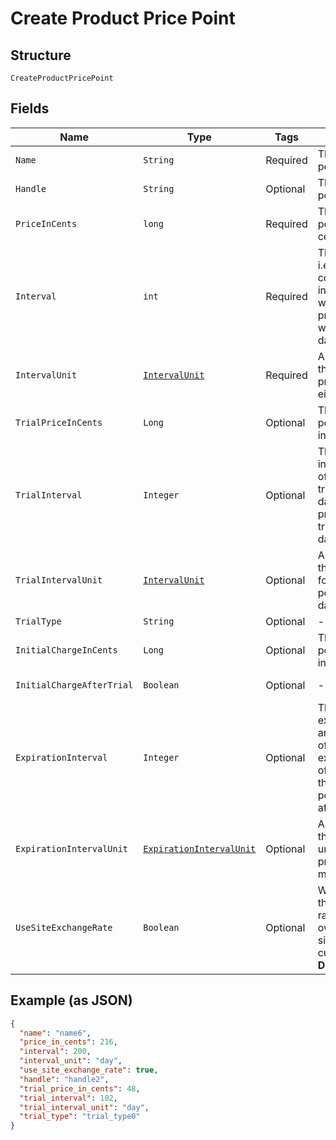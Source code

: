 
# Create Product Price Point

## Structure

`CreateProductPricePoint`

## Fields

| Name | Type | Tags | Description | Getter | Setter |
|  --- | --- | --- | --- | --- | --- |
| `Name` | `String` | Required | The product price point name | String getName() | setName(String name) |
| `Handle` | `String` | Optional | The product price point API handle | String getHandle() | setHandle(String handle) |
| `PriceInCents` | `long` | Required | The product price point price, in integer cents | long getPriceInCents() | setPriceInCents(long priceInCents) |
| `Interval` | `int` | Required | The numerical interval. i.e. an interval of ‘30’ coupled with an interval_unit of day would mean this product price point would renew every 30 days | int getInterval() | setInterval(int interval) |
| `IntervalUnit` | [`IntervalUnit`](../../doc/models/interval-unit.md) | Required | A string representing the interval unit for this product price point, either month or day | IntervalUnit getIntervalUnit() | setIntervalUnit(IntervalUnit intervalUnit) |
| `TrialPriceInCents` | `Long` | Optional | The product price point trial price, in integer cents | Long getTrialPriceInCents() | setTrialPriceInCents(Long trialPriceInCents) |
| `TrialInterval` | `Integer` | Optional | The numerical trial interval. i.e. an interval of ‘30’ coupled with a trial_interval_unit of day would mean this product price point trial would last 30 days. | Integer getTrialInterval() | setTrialInterval(Integer trialInterval) |
| `TrialIntervalUnit` | [`IntervalUnit`](../../doc/models/interval-unit.md) | Optional | A string representing the trial interval unit for this product price point, either month or day | IntervalUnit getTrialIntervalUnit() | setTrialIntervalUnit(IntervalUnit trialIntervalUnit) |
| `TrialType` | `String` | Optional | - | String getTrialType() | setTrialType(String trialType) |
| `InitialChargeInCents` | `Long` | Optional | The product price point initial charge, in integer cents | Long getInitialChargeInCents() | setInitialChargeInCents(Long initialChargeInCents) |
| `InitialChargeAfterTrial` | `Boolean` | Optional | - | Boolean getInitialChargeAfterTrial() | setInitialChargeAfterTrial(Boolean initialChargeAfterTrial) |
| `ExpirationInterval` | `Integer` | Optional | The numerical expiration interval. i.e. an expiration_interval of ‘30’ coupled with an expiration_interval_unit of day would mean this product price point would expire after 30 days. | Integer getExpirationInterval() | setExpirationInterval(Integer expirationInterval) |
| `ExpirationIntervalUnit` | [`ExpirationIntervalUnit`](../../doc/models/expiration-interval-unit.md) | Optional | A string representing the expiration interval unit for this product price point, either month, day or never | ExpirationIntervalUnit getExpirationIntervalUnit() | setExpirationIntervalUnit(ExpirationIntervalUnit expirationIntervalUnit) |
| `UseSiteExchangeRate` | `Boolean` | Optional | Whether or not to use the site's exchange rate or define your own pricing when your site has multiple currencies defined.<br>**Default**: `true` | Boolean getUseSiteExchangeRate() | setUseSiteExchangeRate(Boolean useSiteExchangeRate) |

## Example (as JSON)

```json
{
  "name": "name6",
  "price_in_cents": 216,
  "interval": 200,
  "interval_unit": "day",
  "use_site_exchange_rate": true,
  "handle": "handle2",
  "trial_price_in_cents": 48,
  "trial_interval": 102,
  "trial_interval_unit": "day",
  "trial_type": "trial_type0"
}
```

